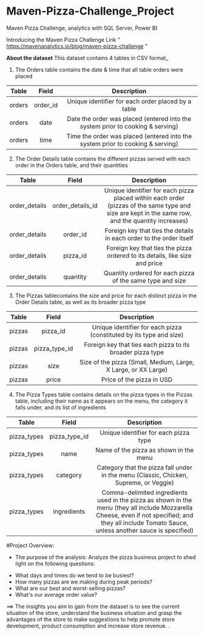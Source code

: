 # Maven-Pizza-Challenge_Project
Maven Pizza Challenge, analytics with SQL Server, Power BI

Introducing the Maven Pizza Challenge
Link " https://mavenanalytics.io/blog/maven-pizza-challenge " 

**About the dataset**
This dataset contains 4 tables in CSV format_
1. The Orders table contains the date & time that all table orders were placed

 
|    Table      |      Field       |  Description     |
| :------------:|:-------------:|:-----:|
|    orders          |       order_id     |  Unique identifier for each order placed by a table   |
|     orders         |        date      |   Date the order was placed (entered into the system prior to cooking & serving)|  
|     orders         | time     |    Time the order was placed (entered into the system prior to cooking & serving)|
  

2. The Order Details table contains the different pizzas served with each order in the Orders table, and their quantities
    
|       Table       |      Field        | Description     |
| :------------:|:-------------:|:-----:|
|    order_details          |        order_details_id      |  Unique identifier for each pizza placed within each order (pizzas of the same type and size are kept in the same row, and the quantity increases) |
|     order_details         |        order_id      |   Foreign key that ties the details in each order to the order itself |  
|     order_details         | pizza_id             |  Foreign key that ties the pizza ordered to its details, like size and price|  
|     order_details         | quantity             |    Quantity ordered for each pizza of the same type and size |
  

3. The Pizzas tablecontains the size and price for each distinct pizza in the Order Details table, as well as its broader pizza type
    
|       Table       |      Field        | Description     |
| :------------:|:-------------:|:-----:|
|    pizzas         |     pizza_id|	Unique identifier for each pizza (constituted by its type and size) |
|     pizzas         |      pizza_type_id	| Foreign key that ties each pizza to its broader pizza type   |
|    pizzas         |size |	Size of the pizza (Small, Medium, Large, X Large, or XX Large) |
|    pizzas         | price	| Price of the pizza in USD  |

4. The Pizza Types table contains details on the pizza types in the Pizzas table, including their name as it appears on the menu, the category it falls under, and its list of ingredients

|       Table       |      Field        | Description     |
| :------------:|:-------------:|:-----:|
|    pizza_types  |   pizza_type_id|	Unique identifier for each pizza type |
|     pizza_types	|name|	Name of the pizza as shown in the menu  |
|    pizza_types	|category	|Category that the pizza fall under in the menu (Classic, Chicken, Supreme, or Veggie) |
|    pizza_types	|ingredients	|Comma-delimited ingredients used in the pizza as shown in the menu (they all include Mozzarella Cheese, even if not specified; and they all include Tomato Sauce, unless another sauce is specified)  |

#Project Overview:
- The purpose of the analysis: Analyze the pizza business project to shed light on the following questions:
+ What days and times do we tend to be busiest?
+ How many pizzas are we making during peak periods?
+ What are our best and worst-selling pizzas?
+ What's our average order value?
  
==> The insights you aim to gain from the dataset is to see the current situation of the store, understand the business situation and grasp the advantages of the store to make suggestions to help promote store development, product consumption and increase store revenue.
 .


